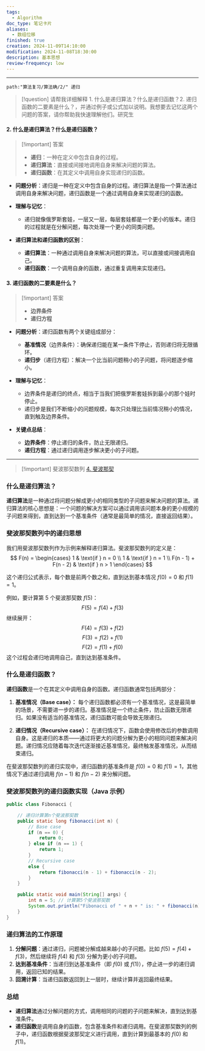 ```yaml
---
tags:
  - Algorithm
doc_type: 笔记卡片
aliases:
  - 数组位移
finished: true
creation: 2024-11-09T14:10:00
modification: 2024-11-08T18:30:00
description: 基本思想
review-frequency: low
---
```

---

```
path:"算法复习/算法确/2/" 递归
```

>[!question] 
>请帮我详细解释 1. 什么是递归算法？什么是递归函数？2. 递归函数的二要素是什么？，并通过例子或公式加以说明。我想要去记忆这两个问题的答案，请你帮助我快速理解他们。研究生
#### 2. **什么是递归算法？什么是递归函数？**

>[!important] 答案
>- **递归**：一种在定义中包含自身的过程。
>- **递归算法**：直接或间接地调用自身来解决问题的算法。
>- **递归函数**：在其定义中调用自身实现递归的函数。

- **问题分析**：递归是一种在定义中包含自身的过程。递归算法是指一个算法通过调用自身来解决问题，递归函数是一个通过调用自身来实现递归的函数。

- **理解与记忆**：
  - 递归就像俄罗斯套娃，一层又一层，每层套娃都是一个更小的版本。递归的过程就是在分解问题，每次处理一个更小的同类问题。
  
- **递归算法和递归函数的区别**：
  - **递归算法**：一种通过调用自身来解决问题的算法，可以直接或间接调用自己。
  - **递归函数**：一个调用自身的函数，通过重复调用来实现递归。

#### 3. **递归函数的二要素是什么？**

>[!important] 答案
>- **边界条件**
>- **递归方程**

- **问题分析**：递归函数有两个关键组成部分：
  - **基准情况**（边界条件）：确保递归能在某一条件下停止，否则递归将无限循环。
  - **递归步**（递归方程）：解决一个比当前问题稍小的子问题，将问题逐步缩小。

- **理解与记忆**：
  - 边界条件是递归的终点，相当于当我们把俄罗斯套娃拆到最小的那个娃时停止。
  - 递归步是我们不断缩小的问题规模，每次只处理比当前情况稍小的情况，直到触及边界条件。

- **关键点总结**：
  - **边界条件**：停止递归的条件，防止无限递归。
  - **递归方程**：通过递归调用逐步解决更小的子问题。

---

>[!important]  斐波那契数列 [4. 斐波那契](../4/4.%20斐波那契.md)

### 什么是递归算法？

**递归算法**是一种通过将问题分解成更小的相同类型的子问题来解决问题的算法。递归算法的核心思想是：一个问题的解决方案可以通过调用该问题本身的更小规模的子问题来得到，直到达到一个基准条件（通常是最简单的情况，直接返回结果）。

### 斐波那契数列中的递归思想
我们用斐波那契数列作为示例来解释递归算法。斐波那契数列的定义是：
$$
F(n) = 
\begin{cases} 
1 & \text{if } n = 0 \\ 
1 & \text{if } n = 1 \\ 
F(n - 1) + F(n - 2) & \text{if } n > 1 
\end{cases}
$$

这个递归公式表示，每个数是前两个数之和，直到达到基本情况 $f (0) = 0$ 和 $f (1) = 1$。

例如，要计算第 5 个斐波那契数 $f (5)$：
$$
F (5) = f (4) + f (3)
$$
继续展开：
$$
F (4) = f (3) + f (2)
$$
$$
F (3) = f (2) + f (1)
$$
$$
F (2) = f (1) + f (0)
$$
这个过程会递归地调用自己，直到达到基准条件。

### 什么是递归函数？


**递归函数**是一个在其定义中调用自身的函数。递归函数通常包括两部分：
1. **基准情况（Base case）：** 每个递归函数都必须有一个基准情况，这是最简单的场景，不需要进一步的递归。基准情况是一个终止条件，防止函数无限递归。如果没有适当的基准情况，递归函数可能会导致无限递归。

2. **递归情况（Recursive case）：** 在递归情况下，函数会使用修改后的参数调用自身。这是递归的本质——通过将更大的问题分解为更小的相同问题来解决问题。递归情况应随着每次迭代逐渐接近基准情况，最终触发基准情况，从而结束递归。

在斐波那契数列的递归实现中，递归函数的基准条件是 $f (0) = 0$ 和 $f (1) = 1$，其他情况下通过递归调用 $f (n-1)$ 和 $f (n-2)$ 来分解问题。

### 斐波那契数列的递归函数实现（Java 示例）

```java
public class Fibonacci {

    // 递归计算第n个斐波那契数
    public static long fibonacci(int n) {
        // Base case
        if (n == 0) {
            return 0;
        } else if (n == 1) {
            return 1;
        }
        // Recursive case
        else {
            return fibonacci(n - 1) + fibonacci(n - 2);
        }
    }

    public static void main(String[] args) {
        int n = 5; // 计算第5个斐波那契数
        System.out.println("Fibonacci of " + n + " is: " + fibonacci(n));
    }
}
```

### 递归算法的工作原理

1. **分解问题**：通过递归，问题被分解成越来越小的子问题。比如 $f (5) = f (4) + f (3)$，然后继续将 $f (4)$ 和 $f (3)$ 分解为更小的子问题。
2. **达到基准条件**：当递归到达基准条件（即 $f (0)$ 或 $f (1)$），停止进一步的递归调用，返回已知的结果。
3. **回溯计算**：当递归函数返回到上一层时，继续计算并返回最终结果。

### 总结
- **递归算法**通过分解问题的方式，调用相同的问题的子问题来解决，直到达到基准条件。
- **递归函数**是调用自身的函数，包含基准条件和递归调用。在斐波那契数列的例子中，递归函数根据斐波那契定义进行调用，直到计算到最基本的 $f (0)$ 和 $f (1)$。


